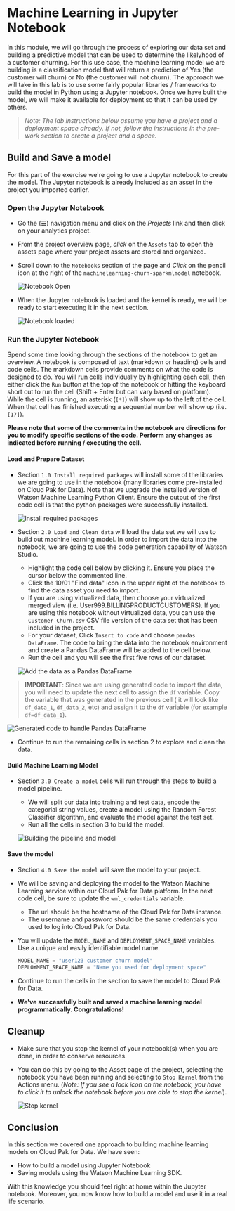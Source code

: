 # Machine Learning in Jupyter Notebook

In this module, we will go through the process of exploring our data set and building a predictive model that can be used to determine the likelyhood of a customer churning. For this use case, the machine learning model we are building is a classification model that will return a prediction of Yes (the customer will churn) or No (the customer will not churn). The approach we will take in this lab is to use some fairly popular libraries / frameworks to build the model in Python using a Jupyter notebook. Once we have built the model, we will make it available for deployment so that it can be used by others.

>*Note: The lab instructions below assume you have a project and a deployment space already. If not, follow the instructions in the pre-work section to create a project and a space.*

## Build and Save a model

For this part of the exercise we're going to use a Jupyter notebook to create the model. The Jupyter notebook is already included as an asset in the project you imported earlier.

### Open the Jupyter Notebook

* Go the (☰) navigation menu and click on the *Projects* link and then click on your analytics project.

* From the project overview page, *click* on the `Assets` tab to open the assets page where your project assets are stored and organized.

* Scroll down to the `Notebooks` section of the page and *Click* on the pencil icon at the right of the `machinelearning-churn-sparkmlmodel` notebook.

  ![Notebook Open](../.gitbook/assets/images/wml/wml-open-notebook.png)

* When the Jupyter notebook is loaded and the kernel is ready, we will be ready to start executing it in the next section.

  ![Notebook loaded](../.gitbook/assets/images/wml/wml-3-notebook-loaded.png)

### Run the Jupyter Notebook

Spend some time looking through the sections of the notebook to get an overview. A notebook is composed of text (markdown or heading) cells and code cells. The markdown cells provide comments on what the code is designed to do. You will run cells individually by highlighting each cell, then either click the `Run` button at the top of the notebook or hitting the keyboard short cut to run the cell (Shift + Enter but can vary based on platform). While the cell is running, an asterisk (`[*]`) will show up to the left of the cell. When that cell has finished executing a sequential number will show up (i.e. `[17]`).

**Please note that some of the comments in the notebook are directions for you to modify specific sections of the code. Perform any changes as indicated before running / executing the cell.**

#### Load and Prepare Dataset

* Section `1.0 Install required packages` will install some of the libraries we are going to use in the notebook (many libraries come pre-installed on Cloud Pak for Data). Note that we upgrade the installed version of Watson Machine Learning Python Client. Ensure the output of the first code cell is that the python packages were successfully installed.

  ![Install required packages](../.gitbook/assets/images/wml/wml-3.2-install-packages.png)

* Section `2.0 Load and Clean data` will load the data set we will use to build out machine learning model. In order to import the data into the notebook, we are going to use the code generation capability of Watson Studio.

  * Highlight the code cell below by clicking it. Ensure you place the cursor below the commented line.
  * Click the 10/01 "Find data" icon in the upper right of the notebook to find the data asset you need to import.
  * If you are using virtualized data, then choose your virtualized merged view (i.e. User999.BILLINGPRODUCTCUSTOMERS). If you are using this notebook without virtualized data, you can use the `Customer-Churn.csv` CSV file version of the data set that has been included in the project.
  * For your dataset, Click `Insert to code` and choose `pandas DataFrame`. The code to bring the data into the notebook environment and create a Pandas DataFrame will be added to the cell below.
  * Run the cell and you will see the first five rows of our dataset.

  ![Add the data as a Pandas DataFrame](../.gitbook/assets/images/wml/wml-4-add-dataframe.png)

> **IMPORTANT**: Since we are using generated code to import the data, you will need to update the next cell to assign the `df` variable. Copy the variable that was generated in the previous cell ( it will look like `df_data_1`, `df_data_2`, etc) and assign it to the `df` variable (for example `df=df_data_1`).

  ![Generated code to handle Pandas DataFrame](../.gitbook/assets/images/wml/wml-5-generated-code-dataframe.png)

* Continue to run the remaining cells in section 2 to explore and clean the data.

#### Build Machine Learning Model

* Section `3.0 Create a model` cells will run through the steps to build a model pipeline.

  * We will split our data into training and test data, encode the categorial string values, create a model using the Random Forest Classifier algorithm, and evaluate the model against the test set.
  * Run all the cells in section 3 to build the model.

  ![Building the pipeline and model](../.gitbook/assets/images/wml/wml-6-build-pipeline-and-model.png)

#### Save the model

* Section `4.0 Save the model` will save the model to your project.

* We will be saving and deploying the model to the Watson Machine Learning service within our Cloud Pak for Data platform. In the next code cell, be sure to update the `wml_credentials` variable.

  * The url should be the hostname of the Cloud Pak for Data instance.
  * The username and password should be the same credentials you used to log into Cloud Pak for Data.

* You will update the `MODEL_NAME` and `DEPLOYMENT_SPACE_NAME` variables. Use a unique and easily identifiable model name.

  ```python
  MODEL_NAME = "user123 customer churn model"
  DEPLOYMENT_SPACE_NAME = "Name you used for deployment space"
  ```

* Continue to run the cells in the section to save the model to Cloud Pak for Data.

* **We've successfully built and saved a machine learning model programmatically. Congratulations!**

## Cleanup

* Make sure that you stop the kernel of your notebook(s) when you are done, in order to conserve resources.

* You can do this by going to the Asset page of the project, selecting the notebook you have been running and selecting to `Stop Kernel` from the Actions menu. (*Note: If you see a lock icon on the notebook, you have to click it to unlock the notebook before you are able to stop the kernel*).

  ![Stop kernel](../.gitbook/assets/images/wml/JupyterStopKernel.png)

## Conclusion

In this section we covered one approach to building machine learning models on Cloud Pak for Data. We have seen:

* How to build a model using Jupyter Notebook
* Saving models using the Watson Machine Learning SDK.

With this knowledge you should feel right at home within the Jupyter notebook. Moreover, you now know how to build a model and use it in a real life scenario.
